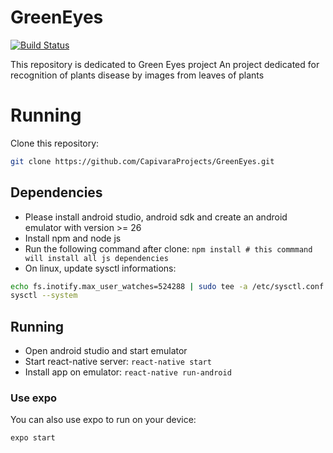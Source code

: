 # GreenEyes
[![Build Status](https://travis-ci.org/CapivaraProjects/GreenEyes.svg?branch=master)](https://travis-ci.org/CapivaraProjects/GreenEyes)

This repository is dedicated to Green Eyes project
An project dedicated for recognition of plants disease by images from leaves of plants

# Running
Clone this repository:

```zsh
git clone https://github.com/CapivaraProjects/GreenEyes.git
```

## Dependencies
- Please install android studio, android sdk and create an android emulator with version >= 26
- Install npm and node js
- Run the following command after clone: `npm install # this commmand will install all js dependencies` 
- On linux, update sysctl informations:

```zsh
echo fs.inotify.max_user_watches=524288 | sudo tee -a /etc/sysctl.conf && sudo sysctl -p
sysctl --system
```

## Running

- Open android studio and start emulator
- Start react-native server: `react-native start`
- Install app on emulator: `react-native run-android`

### Use expo

You can also use expo to run on your device:

```zsh
expo start
```
